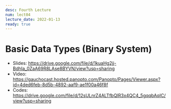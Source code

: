 ```yaml
---
desc: Fourth Lecture
num: lect04
lecture_date: 2022-01-13
ready: true
---
```


# Basic Data Types (Binary System)

* Slides: <https://drive.google.com/file/d/1kuaHg2jj-BdhIa_0ZaA69R8LAse8BYVN/view?usp=sharing>
* Video: <https://gauchocast.hosted.panopto.com/Panopto/Pages/Viewer.aspx?id=4ded6feb-8d5b-4892-aaf9-ae1f00a46f8f>
* Codes: <https://drive.google.com/file/d/12sULnrZ4ALTfbQlR3x4QC4_5gqqbAqIC/view?usp=sharing>



